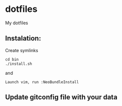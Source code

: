 dotfiles
========

My dotfiles

## Instalation:
Create symlinks
```
cd bin
./install.sh
```

and
```
Launch vim, run :NeoBundleInstall
```

## Update gitconfig file with your data
